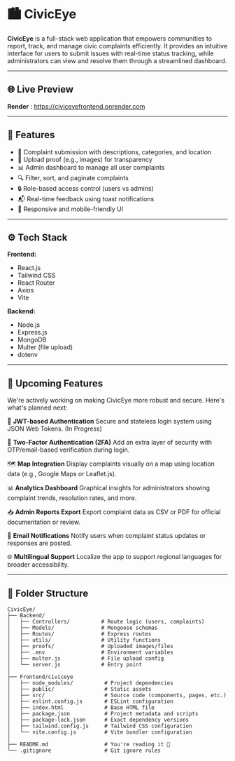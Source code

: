 # 🏙️ CivicEye

**CivicEye** is a full-stack web application that empowers communities to report, track, and manage civic complaints efficiently. It provides an intuitive interface for users to submit issues with real-time status tracking, while administrators can view and resolve them through a streamlined dashboard.

---

## 🌐 Live Preview

**Render** : https://civiceyefrontend.onrender.com

---

## 🧩 Features

- 📝 Complaint submission with descriptions, categories, and location
- 📸 Upload proof (e.g., images) for transparency
- 📊 Admin dashboard to manage all user complaints
- 🔍 Filter, sort, and paginate complaints
- 🔒 Role-based access control (users vs admins)
- 📬 Real-time feedback using toast notifications
- 🎯 Responsive and mobile-friendly UI

---

## ⚙️ Tech Stack

**Frontend:**  
- React.js  
- Tailwind CSS  
- React Router  
- Axios  
- Vite

**Backend:**  
- Node.js  
- Express.js  
- MongoDB  
- Multer (file upload)  
- dotenv

---


## 🔮 Upcoming Features

We're actively working on making CivicEye more robust and secure. Here's what's planned next:

🔐 **JWT-based Authentication**
Secure and stateless login system using JSON Web Tokens. (In Progress)

📱 **Two-Factor Authentication (2FA)**
Add an extra layer of security with OTP/email-based verification during login.

🗺️ **Map Integration**
Display complaints visually on a map using location data (e.g., Google Maps or Leaflet.js).

📊 **Analytics Dashboard**
Graphical insights for administrators showing complaint trends, resolution rates, and more.

📥 **Admin Reports Export**
Export complaint data as CSV or PDF for official documentation or review.

📨 **Email Notifications**
Notify users when complaint status updates or responses are posted.

🌐 **Multilingual Support**
Localize the app to support regional languages for broader accessibility.

---


## 📁 Folder Structure

```plaintext
CivicEye/
├── Backend/
│   ├── Controllers/          # Route logic (users, complaints)
│   ├── Models/               # Mongoose schemas
│   ├── Routes/               # Express routes
│   ├── utils/                # Utility functions
│   ├── proofs/               # Uploaded images/files
│   ├── .env                  # Environment variables
│   ├── multer.js             # File upload config
│   └── server.js             # Entry point
│
├── Frontend/civiceye
│   ├── node_modules/          # Project dependencies
│   ├── public/                # Static assets
│   ├── src/                   # Source code (components, pages, etc.)
│   ├── eslint.config.js       # ESLint configuration
│   ├── index.html             # Base HTML file
│   ├── package.json           # Project metadata and scripts
│   ├── package-lock.json      # Exact dependency versions
│   ├── tailwind.config.js     # Tailwind CSS configuration
│   └── vite.config.js         # Vite bundler configuration
│
├── README.md                  # You're reading it 🙂
└── .gitignore                 # Git ignore rules
```
